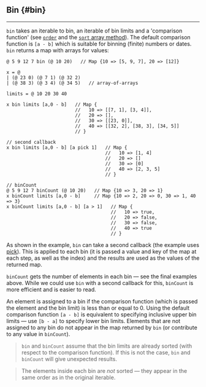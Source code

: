 ## Bin {#bin}

---

`bin` takes an iterable to bin, an iterable of bin limits and a 'comparison function' (see [`order`](#order) and the [`sort` array method](https://developer.mozilla.org/en-US/docs/Web/JavaScript/Reference/Global_Objects/Array/sort)). The default comparison function is `[a - b]` which is suitable for binning (finite) numbers or dates. `bin` returns a map with arrays for values:

```
@ 5 9 12 7 bin (@ 10 20)   // Map {10 => [5, 9, 7], 20 => [12]}

x = @ 
| (@ 23 0) (@ 7 1) (@ 32 2) 
| (@ 38 3) (@ 3 4) (@ 34 5)   // array-of-arrays

limits = @ 10 20 30 40

x bin limits [a,0 - b]   // Map {
                         //   10 => [[7, 1], [3, 4]],
                         //   20 => [],
                         //   30 => [[23, 0]],
                         //   40 => [[32, 2], [38, 3], [34, 5]]
                         // }

// second callback
x bin limits [a,0 - b] [a pick 1]   // Map {
                                    //   10 => [1, 4]
                                    //   20 => []
                                    //   30 => [0]
                                    //   40 => [2, 3, 5]
                                    // }

// binCount
@ 5 9 12 7 binCount (@ 10 20)   // Map {10 => 3, 20 => 1}
x binCount limits [a,0 - b]     // Map {10 => 2, 20 => 0, 30 => 1, 40 => 3}
x binCount limits [a,0 - b] [a > 1]   // Map {
                                      //   10 => true,
                                      //   20 => false,
                                      //   30 => false,
                                      //   40 => true
                                      // }
```

As shown in the example, `bin` can take a second callback (the example uses [pick](#pick)). This is applied to each bin (it is passed a value and key of the map at each step, as well as the index) and the results are used as the values of the returned map.

`binCount` gets the number of elements in each bin &mdash; see the final examples above. While we could use `bin` with a second callback for this, `binCount` is more efficient and is easier to read. 

An element is assigned to a bin if the comparison function (which is passed the element and the bin limit) is less than or equal to 0. Using the default comparison function `[a - b]` is equivalent to specifying inclusive upper bin limits &mdash; use `[b - a]` to specify lower bin limits. Elements that are not assigned to any bin do not appear in the map returned by `bin` (or contribute to any value in `binCount`).

> `bin` and `binCount` assume that the bin limits are already sorted (with respect to the comparison function). If this is not the case, `bin` and `binCount` will give unexpected results.

> The elements inside each bin are _not_ sorted &mdash; they appear in the same order as in the original iterable.